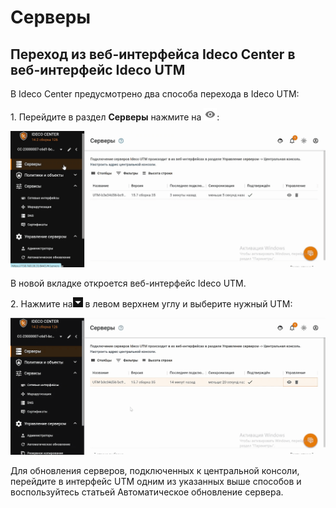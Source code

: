 # Серверы

## Переход из веб-интерфейса Ideco Center в веб-интерфейс Ideco UTM 

В Ideco Center предусмотрено два способа перехода в Ideco UTM:

1\. Перейдите в раздел **Серверы** нажмите на ![](/.gitbook/assets/icon-eye.png):

![](/.gitbook/assets/central-console15-2.gif)

В новой вкладке откроется веб-интерфейс Ideco UTM.

2\. Нажмите на![](/.gitbook/assets/icon-cc.png) в левом верхнем углу и выберите нужный UTM:

![](/.gitbook/assets/cc15.gif)

Для обновления серверов, подключенных к центральной консоли, перейдите в интерфейс UTM одним из указанных выше способов и воспользуйтесь статьей Автоматическое обновление сервера.

